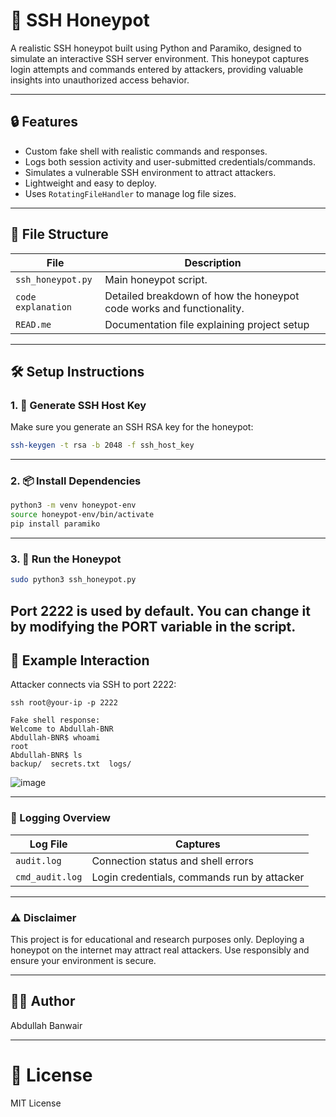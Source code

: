 # 🐍 SSH Honeypot 

A realistic SSH honeypot built using Python and Paramiko, designed to simulate an interactive SSH server environment. This honeypot captures login attempts and commands entered by attackers, providing valuable insights into unauthorized access behavior.

---

## 🔒 Features

- Custom fake shell with realistic commands and responses.
- Logs both session activity and user-submitted credentials/commands.
- Simulates a vulnerable SSH environment to attract attackers.
- Lightweight and easy to deploy.
- Uses `RotatingFileHandler` to manage log file sizes.

---

## 📁 File Structure

| File             | Description                                       |
|------------------|---------------------------------------------------|
| `ssh_honeypot.py` | Main honeypot script.                            |
| `code explanation`   | Detailed breakdown of how the honeypot code works and functionality.   |
| `READ.me`       | Documentation file explaining project setup |

---

## 🛠️ Setup Instructions

### 1. 🔑 Generate SSH Host Key

Make sure you generate an SSH RSA key for the honeypot:

```bash
ssh-keygen -t rsa -b 2048 -f ssh_host_key
```
---

### 2. 📦 Install Dependencies

```bash
python3 -m venv honeypot-env
source honeypot-env/bin/activate
pip install paramiko
```
---
### 3. 🚀 Run the Honeypot

```bash
sudo python3 ssh_honeypot.py
```
**Port 2222 is used by default. You can change it by modifying the PORT variable in the script.**
----
## 🧪 Example Interaction
Attacker connects via SSH to port 2222:
```
ssh root@your-ip -p 2222

Fake shell response:
Welcome to Abdullah-BNR
Abdullah-BNR$ whoami
root
Abdullah-BNR$ ls
backup/  secrets.txt  logs/
```
![image](https://github.com/user-attachments/assets/a1af76ad-b286-4f19-93a6-51b210b4255a)

---

### 📄 Logging Overview
| Log File        | Captures                                    |
| --------------- | ------------------------------------------- |
| `audit.log`     | Connection status and shell errors          |
| `cmd_audit.log` | Login credentials, commands run by attacker |

---

### ⚠️ Disclaimer
This project is for educational and research purposes only. Deploying a honeypot on the internet may attract real attackers. Use responsibly and ensure your environment is secure.

---
## 👨‍💻 Author
Abdullah Banwair

---

# 📄 License
MIT License






